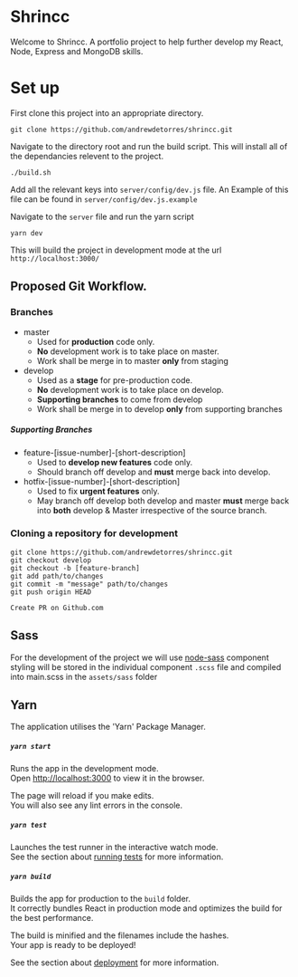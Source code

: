 # Shrincc
Welcome to Shrincc. A portfolio project to help further develop my React, Node, Express and MongoDB skills.

# Set up

First clone this project into an appropriate directory.
```
git clone https://github.com/andrewdetorres/shrincc.git
```

Navigate to the directory root and run the build script. This will install all of the dependancies relevent to the project.
```
./build.sh
```

Add all the relevant keys into ```server/config/dev.js``` file. An Example of this file can be found in ```server/config/dev.js.example```

Navigate to the ```server``` file and run the yarn script
```
yarn dev
```

This will build the project in development mode at the url ```http://localhost:3000/```

## Proposed Git Workflow.

### Branches
 - master
   - Used for **production** code only.
   - **No** development work is to take place on master.
   - Work shall be merge in to master **only** from staging
 - develop
   - Used as a **stage** for pre-production code.
   - **No** development work is to take place on develop.
   - **Supporting branches** to come from develop
   - Work shall be merge in to develop **only** from supporting branches

##### Supporting Branches

 - feature-\[issue-number\]-\[short-description\]
   - Used to **develop new features** code only.
   - Should branch off develop and **must** merge back into develop.
 - hotfix-\[issue-number\]-\[short-description\]
   - Used to fix **urgent features** only.
   - May branch off develop both develop and master **must** merge back into **both** develop & Master irrespective of the source branch.


### Cloning a repository for development

```
git clone https://github.com/andrewdetorres/shrincc.git
git checkout develop
git checkout -b [feature-branch]
git add path/to/changes
git commit -m "message" path/to/changes
git push origin HEAD
```

```Create PR on Github.com```

## Sass
For the development of the project we will use [node-sass](https://www.npmjs.com/package/node-sass)
component styling will be stored in the individual component ```.scss``` file and compiled into main.scss in the ```assets/sass``` folder

## Yarn

The application utilises the 'Yarn' Package Manager.

##### `yarn start`

Runs the app in the development mode.<br />
Open [http://localhost:3000](http://localhost:3000) to view it in the browser.

The page will reload if you make edits.<br />
You will also see any lint errors in the console.

##### `yarn test`

Launches the test runner in the interactive watch mode.<br />
See the section about [running tests](https://facebook.github.io/create-react-app/docs/running-tests) for more information.

##### `yarn build`

Builds the app for production to the `build` folder.<br />
It correctly bundles React in production mode and optimizes the build for the best performance.

The build is minified and the filenames include the hashes.<br />
Your app is ready to be deployed!

See the section about [deployment](https://facebook.github.io/create-react-app/docs/deployment) for more information.
